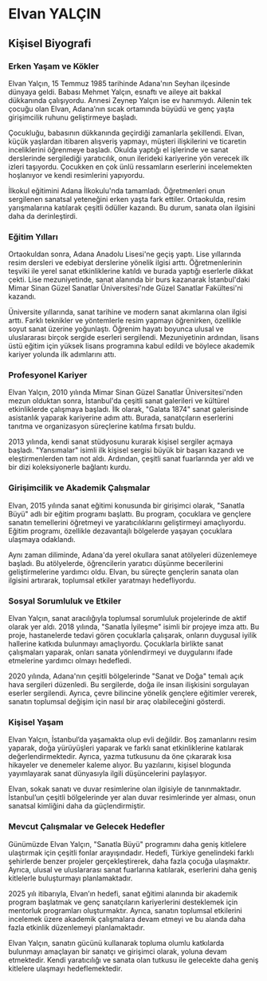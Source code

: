 # Elvan YALÇIN

## Kişisel Biyografi

### Erken Yaşam ve Kökler

Elvan Yalçın, 15 Temmuz 1985 tarihinde Adana'nın Seyhan ilçesinde dünyaya geldi. Babası Mehmet Yalçın, esnaftı ve aileye ait bakkal dükkanında çalışıyordu. Annesi Zeynep Yalçın ise ev hanımıydı. Ailenin tek çocuğu olan Elvan, Adana’nın sıcak ortamında büyüdü ve genç yaşta girişimcilik ruhunu geliştirmeye başladı.

Çocukluğu, babasının dükkanında geçirdiği zamanlarla şekillendi. Elvan, küçük yaşlardan itibaren alışveriş yapmayı, müşteri ilişkilerini ve ticaretin inceliklerini öğrenmeye başladı. Okulda yaptığı el işlerinde ve sanat derslerinde sergilediği yaratıcılık, onun ilerideki kariyerine yön verecek ilk izleri taşıyordu. Çocukken en çok ünlü ressamların eserlerini incelemekten hoşlanıyor ve kendi resimlerini yapıyordu.

İlkokul eğitimini Adana İlkokulu'nda tamamladı. Öğretmenleri onun sergilenen sanatsal yeteneğini erken yaşta fark ettiler. Ortaokulda, resim yarışmalarına katılarak çeşitli ödüller kazandı. Bu durum, sanata olan ilgisini daha da derinleştirdi.

### Eğitim Yılları

Ortaokuldan sonra, Adana Anadolu Lisesi'ne geçiş yaptı. Lise yıllarında resim dersleri ve edebiyat derslerine yönelik ilgisi arttı. Öğretmenlerinin teşviki ile yerel sanat etkinliklerine katıldı ve burada yaptığı eserlerle dikkat çekti. Lise mezuniyetinde, sanat alanında bir burs kazanarak İstanbul'daki Mimar Sinan Güzel Sanatlar Üniversitesi'nde Güzel Sanatlar Fakültesi'ni kazandı.

Üniversite yıllarında, sanat tarihine ve modern sanat akımlarına olan ilgisi arttı. Farklı teknikler ve yöntemlerle resim yapmayı öğrenirken, özellikle soyut sanat üzerine yoğunlaştı. Öğrenim hayatı boyunca ulusal ve uluslararası birçok sergide eserleri sergilendi. Mezuniyetinin ardından, lisans üstü eğitim için yüksek lisans programına kabul edildi ve böylece akademik kariyer yolunda ilk adımlarını attı.

### Profesyonel Kariyer

Elvan Yalçın, 2010 yılında Mimar Sinan Güzel Sanatlar Üniversitesi'nden mezun olduktan sonra, İstanbul'da çeşitli sanat galerileri ve kültürel etkinliklerde çalışmaya başladı. İlk olarak, "Galata 1874" sanat galerisinde asistanlık yaparak kariyerine adım attı. Burada, sanatçıların eserlerini tanıtma ve organizasyon süreçlerine katılma fırsatı buldu.

2013 yılında, kendi sanat stüdyosunu kurarak kişisel sergiler açmaya başladı. "Yansımalar" isimli ilk kişisel sergisi büyük bir başarı kazandı ve eleştirmenlerden tam not aldı. Ardından, çeşitli sanat fuarlarında yer aldı ve bir dizi koleksiyonerle bağlantı kurdu.

### Girişimcilik ve Akademik Çalışmalar

Elvan, 2015 yılında sanat eğitimi konusunda bir girişimci olarak, "Sanatla Büyü" adlı bir eğitim programı başlattı. Bu program, çocuklara ve gençlere sanatın temellerini öğretmeyi ve yaratıcılıklarını geliştirmeyi amaçlıyordu. Eğitim programı, özellikle dezavantajlı bölgelerde yaşayan çocuklara ulaşmaya odaklandı.

Aynı zaman diliminde, Adana'da yerel okullara sanat atölyeleri düzenlemeye başladı. Bu atölyelerde, öğrencilerin yaratıcı düşünme becerilerini geliştirmelerine yardımcı oldu. Elvan, bu süreçte gençlerin sanata olan ilgisini artırarak, toplumsal etkiler yaratmayı hedefliyordu.

### Sosyal Sorumluluk ve Etkiler

Elvan Yalçın, sanat aracılığıyla toplumsal sorumluluk projelerinde de aktif olarak yer aldı. 2018 yılında, "Sanatla İyileşme" isimli bir projeye imza attı. Bu proje, hastanelerde tedavi gören çocuklarla çalışarak, onların duygusal iyilik hallerine katkıda bulunmayı amaçlıyordu. Çocuklarla birlikte sanat çalışmaları yaparak, onları sanata yönlendirmeyi ve duygularını ifade etmelerine yardımcı olmayı hedefledi.

2020 yılında, Adana'nın çeşitli bölgelerinde "Sanat ve Doğa" temalı açık hava sergileri düzenledi. Bu sergilerde, doğa ile insan ilişkisini sorgulayan eserler sergilendi. Ayrıca, çevre bilincine yönelik gençlere eğitimler vererek, sanatın toplumsal değişim için nasıl bir araç olabileceğini gösterdi.

### Kişisel Yaşam

Elvan Yalçın, İstanbul’da yaşamakta olup evli değildir. Boş zamanlarını resim yaparak, doğa yürüyüşleri yaparak ve farklı sanat etkinliklerine katılarak değerlendirmektedir. Ayrıca, yazma tutkusunu da öne çıkararak kısa hikayeler ve denemeler kaleme alıyor. Bu yazılarını, kişisel blogunda yayımlayarak sanat dünyasıyla ilgili düşüncelerini paylaşıyor.

Elvan, sokak sanatı ve duvar resimlerine olan ilgisiyle de tanınmaktadır. İstanbul’un çeşitli bölgelerinde yer alan duvar resimlerinde yer alması, onun sanatsal kimliğini daha da güçlendirmiştir.

### Mevcut Çalışmalar ve Gelecek Hedefler

Günümüzde Elvan Yalçın, "Sanatla Büyü" programını daha geniş kitlelere ulaştırmak için çeşitli fonlar arayışındadır. Hedefi, Türkiye genelindeki farklı şehirlerde benzer projeler gerçekleştirerek, daha fazla çocuğa ulaşmaktır. Ayrıca, ulusal ve uluslararası sanat fuarlarına katılarak, eserlerini daha geniş kitlelerle buluşturmayı planlamaktadır.

2025 yılı itibarıyla, Elvan’ın hedefi, sanat eğitimi alanında bir akademik program başlatmak ve genç sanatçıların kariyerlerini desteklemek için mentorluk programları oluşturmaktır. Ayrıca, sanatın toplumsal etkilerini incelemek üzere akademik çalışmalara devam etmeyi ve bu alanda daha fazla etkinlik düzenlemeyi planlamaktadır.

Elvan Yalçın, sanatın gücünü kullanarak topluma olumlu katkılarda bulunmayı amaçlayan bir sanatçı ve girişimci olarak, yoluna devam etmektedir. Kendi yaratıcılığı ve sanata olan tutkusu ile gelecekte daha geniş kitlelere ulaşmayı hedeflemektedir.